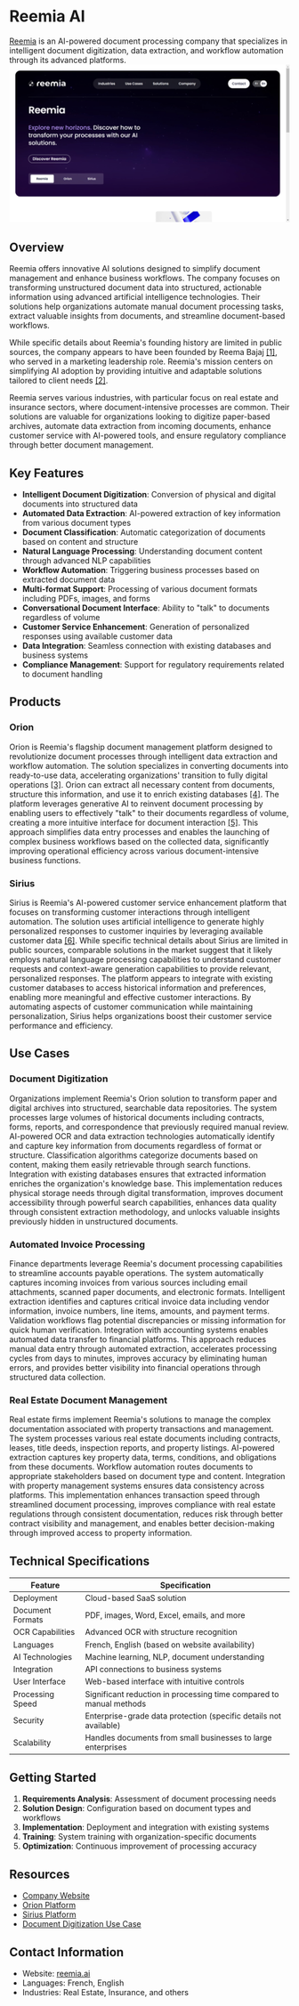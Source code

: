 
# Reemia AI

[Reemia](https://reemia.ai/) is an AI-powered document processing company that specializes in intelligent document digitization, data extraction, and workflow automation through its advanced platforms.
![Reemia](./assets/reemia-ai.png)

## Overview

Reemia offers innovative AI solutions designed to simplify document management and enhance business workflows. The company focuses on transforming unstructured document data into structured, actionable information using advanced artificial intelligence technologies. Their solutions help organizations automate manual document processing tasks, extract valuable insights from documents, and streamline document-based workflows.

While specific details about Reemia's founding history are limited in public sources, the company appears to have been founded by Reema Bajaj [[1]](https://in.linkedin.com/in/reema-bajaj), who served in a marketing leadership role. Reemia's mission centers on simplifying AI adoption by providing intuitive and adaptable solutions tailored to client needs [[2]](https://www.linkedin.com/company/reemia-ai).

Reemia serves various industries, with particular focus on real estate and insurance sectors, where document-intensive processes are common. Their solutions are valuable for organizations looking to digitize paper-based archives, automate data extraction from incoming documents, enhance customer service with AI-powered tools, and ensure regulatory compliance through better document management.

## Key Features

- **Intelligent Document Digitization**: Conversion of physical and digital documents into structured data
- **Automated Data Extraction**: AI-powered extraction of key information from various document types
- **Document Classification**: Automatic categorization of documents based on content and structure
- **Natural Language Processing**: Understanding document content through advanced NLP capabilities
- **Workflow Automation**: Triggering business processes based on extracted document data
- **Multi-format Support**: Processing of various document formats including PDFs, images, and forms
- **Conversational Document Interface**: Ability to "talk" to documents regardless of volume
- **Customer Service Enhancement**: Generation of personalized responses using available customer data
- **Data Integration**: Seamless connection with existing databases and business systems
- **Compliance Management**: Support for regulatory requirements related to document handling

## Products

### Orion

Orion is Reemia's flagship document management platform designed to revolutionize document processes through intelligent data extraction and workflow automation. The solution specializes in converting documents into ready-to-use data, accelerating organizations' transition to fully digital operations [[3]](https://reemia.ai/en/use-cases/document_digitization.html). Orion can extract all necessary content from documents, structure this information, and use it to enrich existing databases [[4]](https://reemia.ai/en/use-cases/incoming_flows.html). The platform leverages generative AI to reinvent document processing by enabling users to effectively "talk" to their documents regardless of volume, creating a more intuitive interface for document interaction [[5]](https://reemia.ai/en/orion/index.html). This approach simplifies data entry processes and enables the launching of complex business workflows based on the collected data, significantly improving operational efficiency across various document-intensive business functions.

### Sirius

Sirius is Reemia's AI-powered customer service enhancement platform that focuses on transforming customer interactions through intelligent automation. The solution uses artificial intelligence to generate highly personalized responses to customer inquiries by leveraging available customer data [[6]](https://reemia.ai/en/use-cases/customer_service.html). While specific technical details about Sirius are limited in public sources, comparable solutions in the market suggest that it likely employs natural language processing capabilities to understand customer requests and context-aware generation capabilities to provide relevant, personalized responses. The platform appears to integrate with existing customer databases to access historical information and preferences, enabling more meaningful and effective customer interactions. By automating aspects of customer communication while maintaining personalization, Sirius helps organizations boost their customer service performance and efficiency.

## Use Cases

### Document Digitization

Organizations implement Reemia's Orion solution to transform paper and digital archives into structured, searchable data repositories. The system processes large volumes of historical documents including contracts, forms, reports, and correspondence that previously required manual review. AI-powered OCR and data extraction technologies automatically identify and capture key information from documents regardless of format or structure. Classification algorithms categorize documents based on content, making them easily retrievable through search functions. Integration with existing databases ensures that extracted information enriches the organization's knowledge base. This implementation reduces physical storage needs through digital transformation, improves document accessibility through powerful search capabilities, enhances data quality through consistent extraction methodology, and unlocks valuable insights previously hidden in unstructured documents.

### Automated Invoice Processing

Finance departments leverage Reemia's document processing capabilities to streamline accounts payable operations. The system automatically captures incoming invoices from various sources including email attachments, scanned paper documents, and electronic formats. Intelligent extraction identifies and captures critical invoice data including vendor information, invoice numbers, line items, amounts, and payment terms. Validation workflows flag potential discrepancies or missing information for quick human verification. Integration with accounting systems enables automated data transfer to financial platforms. This approach reduces manual data entry through automated extraction, accelerates processing cycles from days to minutes, improves accuracy by eliminating human errors, and provides better visibility into financial operations through structured data collection.

### Real Estate Document Management

Real estate firms implement Reemia's solutions to manage the complex documentation associated with property transactions and management. The system processes various real estate documents including contracts, leases, title deeds, inspection reports, and property listings. AI-powered extraction captures key property data, terms, conditions, and obligations from these documents. Workflow automation routes documents to appropriate stakeholders based on document type and content. Integration with property management systems ensures data consistency across platforms. This implementation enhances transaction speed through streamlined document processing, improves compliance with real estate regulations through consistent documentation, reduces risk through better contract visibility and management, and enables better decision-making through improved access to property information.

## Technical Specifications

| Feature | Specification |
|---------|---------------|
| Deployment | Cloud-based SaaS solution |
| Document Formats | PDF, images, Word, Excel, emails, and more |
| OCR Capabilities | Advanced OCR with structure recognition |
| Languages | French, English (based on website availability) |
| AI Technologies | Machine learning, NLP, document understanding |
| Integration | API connections to business systems |
| User Interface | Web-based interface with intuitive controls |
| Processing Speed | Significant reduction in processing time compared to manual methods |
| Security | Enterprise-grade data protection (specific details not available) |
| Scalability | Handles documents from small businesses to large enterprises |

## Getting Started

1. **Requirements Analysis**: Assessment of document processing needs
2. **Solution Design**: Configuration based on document types and workflows
3. **Implementation**: Deployment and integration with existing systems
4. **Training**: System training with organization-specific documents
5. **Optimization**: Continuous improvement of processing accuracy

## Resources

- [Company Website](https://reemia.ai)
- [Orion Platform](https://reemia.ai/en/orion/index.html)
- [Sirius Platform](https://reemia.ai/en/sirius/index.html)
- [Document Digitization Use Case](https://reemia.ai/en/use-cases/document_digitization.html)

## Contact Information

- Website: [reemia.ai](https://reemia.ai)
- Languages: French, English
- Industries: Real Estate, Insurance, and others

